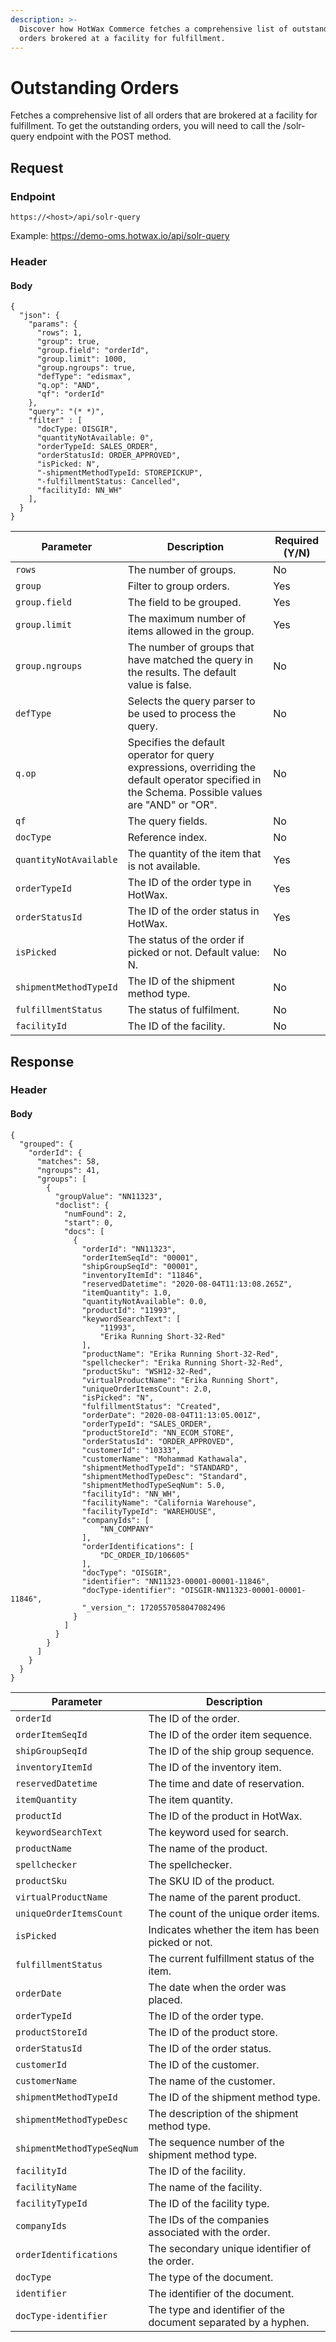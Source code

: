 ```yaml
---
description: >-
  Discover how HotWax Commerce fetches a comprehensive list of outstanding
  orders brokered at a facility for fulfillment.
---
```


# Outstanding Orders

Fetches a comprehensive list of all orders that are brokered at a facility for fulfillment. To get the outstanding orders, you will need to call the /solr-query endpoint with the POST method.

## Request

### Endpoint

`https://<host>/api/solr-query`

Example: https://demo-oms.hotwax.io/api/solr-query

### Header

#### Body

```
{
  "json": {
    "params": {
      "rows": 1,
      "group": true,
      "group.field": "orderId",
      "group.limit": 1000,
      "group.ngroups": true,
      "defType": "edismax",
      "q.op": "AND",
      "qf": "orderId"
    },
    "query": "(* *)",
    "filter" : [
      "docType: OISGIR",
      "quantityNotAvailable: 0",
      "orderTypeId: SALES_ORDER",
      "orderStatusId: ORDER_APPROVED",
      "isPicked: N",
      "-shipmentMethodTypeId: STOREPICKUP",
      "-fulfillmentStatus: Cancelled", 
      "facilityId: NN_WH"
    ],
  }
}
```

| Parameter              | Description                                                                                                                                       | Required (Y/N) |
| ---------------------- | ------------------------------------------------------------------------------------------------------------------------------------------------- | -------------- |
| `rows`                 | The number of groups.                                                                                                                             | No             |
| `group`                | Filter to group orders.                                                                                                                           | Yes            |
| `group.field`          | The field to be grouped.                                                                                                                          | Yes            |
| `group.limit`          | The maximum number of items allowed in the group.                                                                                                 | Yes            |
| `group.ngroups`        | The number of groups that have matched the query in the results. The default value is false.                                                      | No             |
| `defType`              | Selects the query parser to be used to process the query.                                                                                         | No             |
| `q.op`                 | Specifies the default operator for query expressions, overriding the default operator specified in the Schema. Possible values are "AND" or "OR". | No             |
| `qf`                   | The query fields.                                                                                                                                 | No             |
| `docType`              | Reference index.                                                                                                                                  | No             |
| `quantityNotAvailable` | The quantity of the item that is not available.                                                                                                   | Yes            |
| `orderTypeId`          | The ID of the order type in HotWax.                                                                                                               | Yes            |
| `orderStatusId`        | The ID of the order status in HotWax.                                                                                                             | Yes            |
| `isPicked`             | The status of the order if picked or not. Default value: N.                                                                                       | No             |
| `shipmentMethodTypeId` | The ID of the shipment method type.                                                                                                               | No             |
| `fulfillmentStatus`    | The status of fulfilment.                                                                                                                         | No             |
| `facilityId`           | The ID of the facility.                                                                                                                           | No             |

## Response

### Header

#### Body

```
{
  "grouped": {
    "orderId": {
      "matches": 58,
      "ngroups": 41,
      "groups": [
        {
          "groupValue": "NN11323",
          "doclist": {
            "numFound": 2,
            "start": 0,
            "docs": [
              {
                "orderId": "NN11323",
                "orderItemSeqId": "00001",
                "shipGroupSeqId": "00001",
                "inventoryItemId": "11846",
                "reservedDatetime": "2020-08-04T11:13:08.265Z",
                "itemQuantity": 1.0,
                "quantityNotAvailable": 0.0,
                "productId": "11993",
                "keywordSearchText": [
                    "11993",
                    "Erika Running Short-32-Red"
                ],
                "productName": "Erika Running Short-32-Red",
                "spellchecker": "Erika Running Short-32-Red",
                "productSku": "WSH12-32-Red",
                "virtualProductName": "Erika Running Short",
                "uniqueOrderItemsCount": 2.0,
                "isPicked": "N",
                "fulfillmentStatus": "Created",
                "orderDate": "2020-08-04T11:13:05.001Z",
                "orderTypeId": "SALES_ORDER",
                "productStoreId": "NN_ECOM_STORE",
                "orderStatusId": "ORDER_APPROVED",
                "customerId": "10333",
                "customerName": "Mohammad Kathawala",
                "shipmentMethodTypeId": "STANDARD",
                "shipmentMethodTypeDesc": "Standard",
                "shipmentMethodTypeSeqNum": 5.0,
                "facilityId": "NN_WH",
                "facilityName": "California Warehouse",
                "facilityTypeId": "WAREHOUSE",
                "companyIds": [
                    "NN_COMPANY"
                ],
                "orderIdentifications": [
                    "DC_ORDER_ID/106605"
                ],
                "docType": "OISGIR",
                "identifier": "NN11323-00001-00001-11846",
                "docType-identifier": "OISGIR-NN11323-00001-00001-11846",
                "_version_": 1720557058047082496
              }
            ]
          }
        }
      ]
    }
  }
}

```

| Parameter                  | Description                                                    |
| -------------------------- | -------------------------------------------------------------- |
| `orderId`                  | The ID of the order.                                           |
| `orderItemSeqId`           | The ID of the order item sequence.                             |
| `shipGroupSeqId`           | The ID of the ship group sequence.                             |
| `inventoryItemId`          | The ID of the inventory item.                                  |
| `reservedDatetime`         | The time and date of reservation.                              |
| `itemQuantity`             | The item quantity.                                             |
| `productId`                | The ID of the product in HotWax.                               |
| `keywordSearchText`        | The keyword used for search.                                   |
| `productName`              | The name of the product.                                       |
| `spellchecker`             | The spellchecker.                                              |
| `productSku`               | The SKU ID of the product.                                     |
| `virtualProductName`       | The name of the parent product.                                |
| `uniqueOrderItemsCount`    | The count of the unique order items.                           |
| `isPicked`                 | Indicates whether the item has been picked or not.             |
| `fulfillmentStatus`        | The current fulfillment status of the item.                    |
| `orderDate`                | The date when the order was placed.                            |
| `orderTypeId`              | The ID of the order type.                                      |
| `productStoreId`           | The ID of the product store.                                   |
| `orderStatusId`            | The ID of the order status.                                    |
| `customerId`               | The ID of the customer.                                        |
| `customerName`             | The name of the customer.                                      |
| `shipmentMethodTypeId`     | The ID of the shipment method type.                            |
| `shipmentMethodTypeDesc`   | The description of the shipment method type.                   |
| `shipmentMethodTypeSeqNum` | The sequence number of the shipment method type.               |
| `facilityId`               | The ID of the facility.                                        |
| `facilityName`             | The name of the facility.                                      |
| `facilityTypeId`           | The ID of the facility type.                                   |
| `companyIds`               | The IDs of the companies associated with the order.            |
| `orderIdentifications`     | The secondary unique identifier of the order.                  |
| `docType`                  | The type of the document.                                      |
| `identifier`               | The identifier of the document.                                |
| `docType-identifier`       | The type and identifier of the document separated by a hyphen. |

